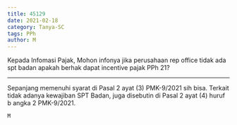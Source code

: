 ```yaml
---
title: 45129
date: 2021-02-18
category: Tanya-SC
tags: PPh
author: M
---
```


Kepada Infomasi Pajak, Mohon infonya jika perusahaan rep office tidak ada spt badan apakah berhak dapat incentive pajak PPh 21?

---

Sepanjang memenuhi syarat di Pasal 2 ayat (3) PMK-9/2021 sih bisa. Terkait tidak adanya kewajiban SPT Badan, juga disebutin di Pasal 2 ayat (4) huruf b angka 2 PMK-9/2021.

`M`
